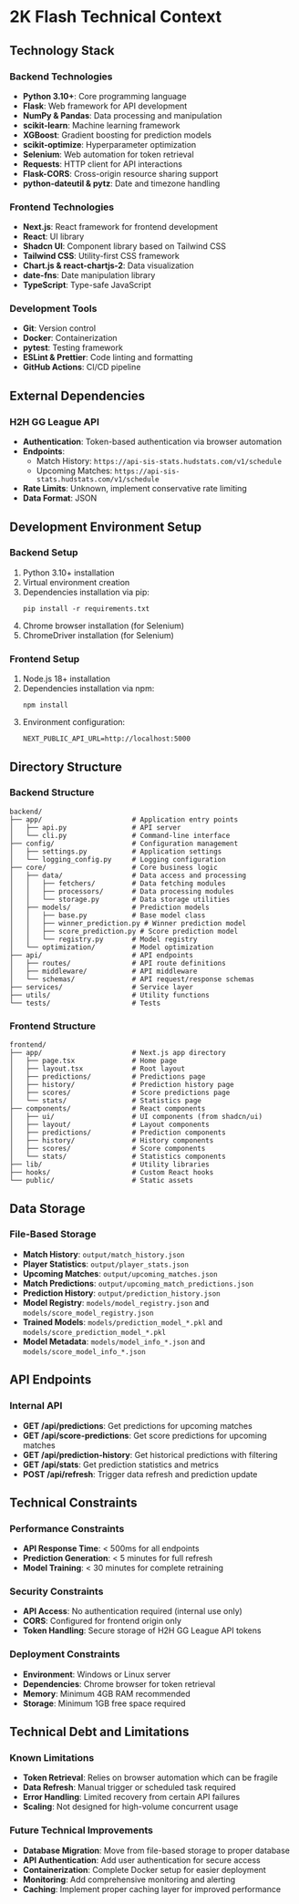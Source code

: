 # 2K Flash Technical Context

## Technology Stack

### Backend Technologies
- **Python 3.10+**: Core programming language
- **Flask**: Web framework for API development
- **NumPy & Pandas**: Data processing and manipulation
- **scikit-learn**: Machine learning framework
- **XGBoost**: Gradient boosting for prediction models
- **scikit-optimize**: Hyperparameter optimization
- **Selenium**: Web automation for token retrieval
- **Requests**: HTTP client for API interactions
- **Flask-CORS**: Cross-origin resource sharing support
- **python-dateutil & pytz**: Date and timezone handling

### Frontend Technologies
- **Next.js**: React framework for frontend development
- **React**: UI library
- **Shadcn UI**: Component library based on Tailwind CSS
- **Tailwind CSS**: Utility-first CSS framework
- **Chart.js & react-chartjs-2**: Data visualization
- **date-fns**: Date manipulation library
- **TypeScript**: Type-safe JavaScript

### Development Tools
- **Git**: Version control
- **Docker**: Containerization
- **pytest**: Testing framework
- **ESLint & Prettier**: Code linting and formatting
- **GitHub Actions**: CI/CD pipeline

## External Dependencies

### H2H GG League API
- **Authentication**: Token-based authentication via browser automation
- **Endpoints**:
  - Match History: `https://api-sis-stats.hudstats.com/v1/schedule`
  - Upcoming Matches: `https://api-sis-stats.hudstats.com/v1/schedule`
- **Rate Limits**: Unknown, implement conservative rate limiting
- **Data Format**: JSON

## Development Environment Setup

### Backend Setup
1. Python 3.10+ installation
2. Virtual environment creation
3. Dependencies installation via pip:
   ```
   pip install -r requirements.txt
   ```
4. Chrome browser installation (for Selenium)
5. ChromeDriver installation (for Selenium)

### Frontend Setup
1. Node.js 18+ installation
2. Dependencies installation via npm:
   ```
   npm install
   ```
3. Environment configuration:
   ```
   NEXT_PUBLIC_API_URL=http://localhost:5000
   ```

## Directory Structure

### Backend Structure
```
backend/
├── app/                      # Application entry points
│   ├── api.py                # API server
│   └── cli.py                # Command-line interface
├── config/                   # Configuration management
│   ├── settings.py           # Application settings
│   └── logging_config.py     # Logging configuration
├── core/                     # Core business logic
│   ├── data/                 # Data access and processing
│   │   ├── fetchers/         # Data fetching modules
│   │   ├── processors/       # Data processing modules
│   │   └── storage.py        # Data storage utilities
│   ├── models/               # Prediction models
│   │   ├── base.py           # Base model class
│   │   ├── winner_prediction.py # Winner prediction model
│   │   ├── score_prediction.py # Score prediction model
│   │   └── registry.py       # Model registry
│   └── optimization/         # Model optimization
├── api/                      # API endpoints
│   ├── routes/               # API route definitions
│   ├── middleware/           # API middleware
│   └── schemas/              # API request/response schemas
├── services/                 # Service layer
├── utils/                    # Utility functions
└── tests/                    # Tests
```

### Frontend Structure
```
frontend/
├── app/                      # Next.js app directory
│   ├── page.tsx              # Home page
│   ├── layout.tsx            # Root layout
│   ├── predictions/          # Predictions page
│   ├── history/              # Prediction history page
│   ├── scores/               # Score predictions page
│   └── stats/                # Statistics page
├── components/               # React components
│   ├── ui/                   # UI components (from shadcn/ui)
│   ├── layout/               # Layout components
│   ├── predictions/          # Prediction components
│   ├── history/              # History components
│   ├── scores/               # Score components
│   └── stats/                # Statistics components
├── lib/                      # Utility libraries
├── hooks/                    # Custom React hooks
└── public/                   # Static assets
```

## Data Storage

### File-Based Storage
- **Match History**: `output/match_history.json`
- **Player Statistics**: `output/player_stats.json`
- **Upcoming Matches**: `output/upcoming_matches.json`
- **Match Predictions**: `output/upcoming_match_predictions.json`
- **Prediction History**: `output/prediction_history.json`
- **Model Registry**: `models/model_registry.json` and `models/score_model_registry.json`
- **Trained Models**: `models/prediction_model_*.pkl` and `models/score_prediction_model_*.pkl`
- **Model Metadata**: `models/model_info_*.json` and `models/score_model_info_*.json`

## API Endpoints

### Internal API
- **GET /api/predictions**: Get predictions for upcoming matches
- **GET /api/score-predictions**: Get score predictions for upcoming matches
- **GET /api/prediction-history**: Get historical predictions with filtering
- **GET /api/stats**: Get prediction statistics and metrics
- **POST /api/refresh**: Trigger data refresh and prediction update

## Technical Constraints

### Performance Constraints
- **API Response Time**: < 500ms for all endpoints
- **Prediction Generation**: < 5 minutes for full refresh
- **Model Training**: < 30 minutes for complete retraining

### Security Constraints
- **API Access**: No authentication required (internal use only)
- **CORS**: Configured for frontend origin only
- **Token Handling**: Secure storage of H2H GG League API tokens

### Deployment Constraints
- **Environment**: Windows or Linux server
- **Dependencies**: Chrome browser for token retrieval
- **Memory**: Minimum 4GB RAM recommended
- **Storage**: Minimum 1GB free space required

## Technical Debt and Limitations

### Known Limitations
- **Token Retrieval**: Relies on browser automation which can be fragile
- **Data Refresh**: Manual trigger or scheduled task required
- **Error Handling**: Limited recovery from certain API failures
- **Scaling**: Not designed for high-volume concurrent usage

### Future Technical Improvements
- **Database Migration**: Move from file-based storage to proper database
- **API Authentication**: Add user authentication for secure access
- **Containerization**: Complete Docker setup for easier deployment
- **Monitoring**: Add comprehensive monitoring and alerting
- **Caching**: Implement proper caching layer for improved performance
